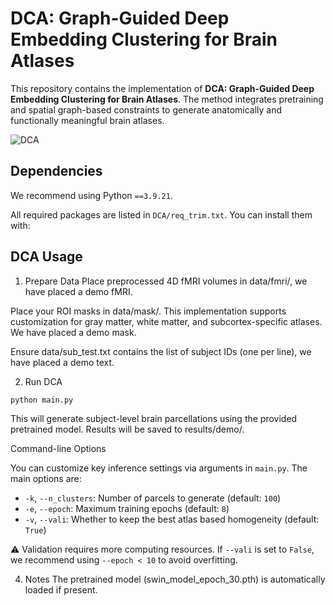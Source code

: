 
# DCA: Graph-Guided Deep Embedding Clustering for Brain Atlases

This repository contains the implementation of **DCA: Graph-Guided Deep Embedding Clustering for Brain Atlases**. The method integrates pretraining and spatial graph-based constraints to generate anatomically and functionally meaningful brain atlases.

![DCA](figs.png)

##  Dependencies

We recommend using Python `==3.9.21`.

All required packages are listed in `DCA/req_trim.txt`. You can install them with:


## DCA Usage
1. Prepare Data
Place preprocessed 4D fMRI volumes in data/fmri/, we have placed a demo fMRI.

Place your ROI masks in data/mask/. This implementation supports customization for gray matter, white matter, and subcortex-specific atlases. We have placed a demo mask.

Ensure data/sub_test.txt contains the list of subject IDs (one per line), we have placed a demo text.

2. Run DCA

```bash
python main.py
```

This will generate subject-level brain parcellations using the provided pretrained model. Results will be saved to results/demo/.

 Command-line Options
 
You can customize key inference settings via arguments in `main.py`. The main options are:

- `-k`, `--n_clusters`: Number of parcels to generate (default: `100`)
- `-e`, `--epoch`: Maximum training epochs (default: `8`)
- `-v`, `--vali`: Whether to keep the best atlas based homogeneity (default: `True`)

⚠️ Validation requires more computing resources. If `--vali` is set to `False`, we recommend using `--epoch < 10` to avoid overfitting.


4. Notes
The pretrained model (swin_model_epoch_30.pth) is automatically loaded if present.

